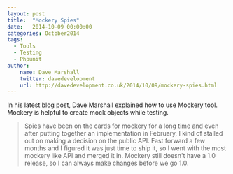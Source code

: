 ```yaml
---
layout: post
title:  "Mockery Spies"
date:   2014-10-09 00:00:00
categories: October2014
tags:
  - Tools
  - Testing
  - Phpunit
author:
    name: Dave Marshall
    twitter: davedevelopment
    url: http://davedevelopment.co.uk/2014/10/09/mockery-spies.html
---
```

In his latest blog post, Dave Marshall explained how to use Mockery tool. Mockery is helpful to create mock objects while testing.

> Spies have been on the cards for mockery for a long time and even after putting together an implementation in February, I kind of stalled out on making a decision on the public API. Fast forward a few months and I figured it was just time to ship it, so I went with the most mockery like API and merged it in. Mockery still doesn't have a 1.0 release, so I can always make changes before we go 1.0.
